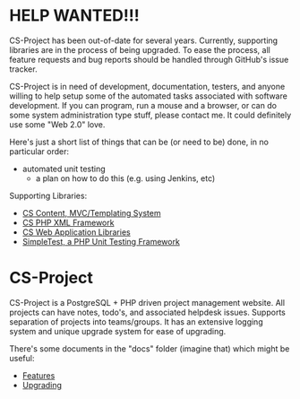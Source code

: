 # HELP WANTED!!!

CS-Project has been out-of-date for several years.  Currently, supporting libraries are in the process of being upgraded.  To ease the process, all feature requests and bug reports should be handled through GitHub's issue tracker.

CS-Project is in need of development, documentation, testers, and anyone willing to help setup some of the automated tasks associated with software development.  If you can program, run a mouse and a browser, or can do some system administration type stuff, please contact me. It could definitely use some "Web 2.0" love.

Here's just a short list of things that can be (or need to be) done, in no particular order:
 * automated unit testing
 	* a plan on how to do this (e.g. using Jenkins, etc)

Supporting Libraries:
 * [CS Content, MVC/Templating System](https://github.com/crazedsanity/cs-content)
 * [CS PHP XML Framework](https://github.com/crazedsanity/cs-phpxml)
 * [CS Web Application Libraries](https://github.com/crazedsanity/cs-webapplibs)
 * [SimpleTest, a PHP Unit Testing Framework](http://www.simpletest.org)

# CS-Project

CS-Project is a PostgreSQL + PHP driven project management website. All projects can have notes, todo's, and associated helpdesk issues. Supports separation of projects into teams/groups. It has an extensive logging system and unique upgrade system for ease of upgrading.

There's some documents in the "docs" folder (imagine that) which might be useful:
 * [Features](docs/features.md)
 * [Upgrading](docs/upgrading.md)
 
